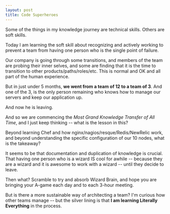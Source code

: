```yaml
---
layout: post
title: Code Superheroes
---
```


Some of the things in my knowledge journey are technical skills. Others are soft skills.

Today I am learning the soft skill about recognizing and actively working to prevent a team from having one person who is the single point of failure.

Our company is going through some transitions, and members of the team are probing their inner selves, and some are finding that it is the time to transition to other products/paths/roles/etc.  This is normal and OK and all part of the human experience.

But in just under 5 months, **we went from a team of 12 to a team of 3**. And one of the 3, is the only person remaining who knows how to manage our servers and keep our application up.

And now he is leaving.

And so we are commencing the *Most Grand Knowledge Transfer of All Time*, and I just keep thinking -- what is the lesson in this?

Beyond learning Chef and how nginx/nagios/resque/Redis/NewRelic work, and beyond understanding the specific configuration of our 10 nodes, what is the takeaway?

It seems to be that documentation and duplication of knowledge is crucial. That having one person who is a wizard IS cool for awhile -- because they are a wizard and it is awesome to work with a wizard -- until they decide to leave.

Then what? Scramble to try and absorb Wizard Brain, and hope you are bringing your A-game each day and to each 3-hour meeting.

But is there a more sustainable way of architecting a team? I'm curious how other teams manage -- but the silver lining is that **I am learning Literally Everything** in the process.